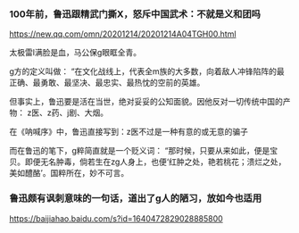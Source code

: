 ### 100年前，鲁迅跟精武门撕X，怒斥中国武术：不就是义和团吗
https://new.qq.com/omn/20201214/20201214A04TGH00.html

太极雷l满脸是血，马公保g眼眶全青。

g方的定义叫做：
“在文化战线上，代表全m族的大多数，向着敌人冲锋陷阵的最正确、最勇敢、最坚决、最忠实、最热忱的空前的英雄。

但事实上，鲁迅要是活在当世，绝对妥妥的公知面貌。因他反对一切传统中国的产物：
z医、z药、j剧、大烟。

在《呐喊序》中，鲁迅直接写到：z医不过是一种有意的或无意的骗子

而在鲁迅的笔下，g粹简直就是一个贬义词：
“那时候，只要从来如此，便是宝贝。即便无名肿毒，倘若生在zg人身上，也便‘红肿之处，艳若桃花；溃烂之处，美如醴酪’。国粹所在，妙不可言。

### 鲁迅颇有讽刺意味的一句话，道出了g人的陋习，放如今也适用
https://baijiahao.baidu.com/s?id=1640472829028885800
